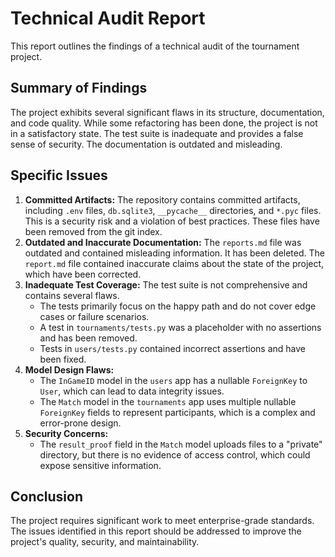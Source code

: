 # Technical Audit Report

This report outlines the findings of a technical audit of the tournament project.

## Summary of Findings

The project exhibits several significant flaws in its structure, documentation, and code quality. While some refactoring has been done, the project is not in a satisfactory state. The test suite is inadequate and provides a false sense of security. The documentation is outdated and misleading.

## Specific Issues

1.  **Committed Artifacts:** The repository contains committed artifacts, including `.env` files, `db.sqlite3`, `__pycache__` directories, and `*.pyc` files. This is a security risk and a violation of best practices. These files have been removed from the git index.
2.  **Outdated and Inaccurate Documentation:** The `reports.md` file was outdated and contained misleading information. It has been deleted. The `report.md` file contained inaccurate claims about the state of the project, which have been corrected.
3.  **Inadequate Test Coverage:** The test suite is not comprehensive and contains several flaws.
    *   The tests primarily focus on the happy path and do not cover edge cases or failure scenarios.
    *   A test in `tournaments/tests.py` was a placeholder with no assertions and has been removed.
    *   Tests in `users/tests.py` contained incorrect assertions and have been fixed.
4.  **Model Design Flaws:**
    *   The `InGameID` model in the `users` app has a nullable `ForeignKey` to `User`, which can lead to data integrity issues.
    *   The `Match` model in the `tournaments` app uses multiple nullable `ForeignKey` fields to represent participants, which is a complex and error-prone design.
5.  **Security Concerns:**
    *   The `result_proof` field in the `Match` model uploads files to a "private" directory, but there is no evidence of access control, which could expose sensitive information.

## Conclusion

The project requires significant work to meet enterprise-grade standards. The issues identified in this report should be addressed to improve the project's quality, security, and maintainability.
